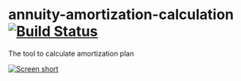 annuity-amortization-calculation [![Build Status](https://secure.travis-ci.org/javadev/annuity-amortization-calculation.png)](http://travis-ci.org/javadev/annuity-amortization-calculation)
================================

The tool to calculate amortization plan

[![Screen short](https://raw.github.com/javadev/annuity-amortization-calculation/master/amortization.png)](https://github.com/javadev/annuity-amortization-calculation)
